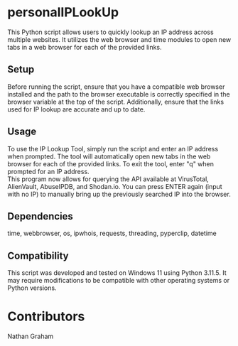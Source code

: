 # **personalIPLookUp**
 This Python script allows users to quickly lookup an IP address across multiple websites. It utilizes the web browser and time modules to open new tabs in a web browser for each of the provided links.

## Setup
 Before running the script, ensure that you have a compatible web browser installed and the path to the browser executable is correctly specified in the browser variable at the top of the script. Additionally, ensure that the links used for IP lookup are accurate and up to date.

## Usage
 To use the IP Lookup Tool, simply run the script and enter an IP address when prompted. The tool will automatically open new tabs in the web browser for each of the provided links. To exit the tool, enter "q" when prompted for an IP address.  
 This program now allows for querying the API available at VirusTotal, AlienVault, AbuseIPDB, and Shodan.io. You can press ENTER again (input with no IP) to manually bring up the previously searched IP into the browser.

## Dependencies
  time,
  webbrowser,
  os,
  ipwhois,
  requests,
  threading,
  pyperclip,
  datetime
 
## Compatibility
 This script was developed and tested on Windows 11 using Python 3.11.5. It may require modifications to be compatible with other operating systems or Python versions.


# Contributors
 Nathan Graham
